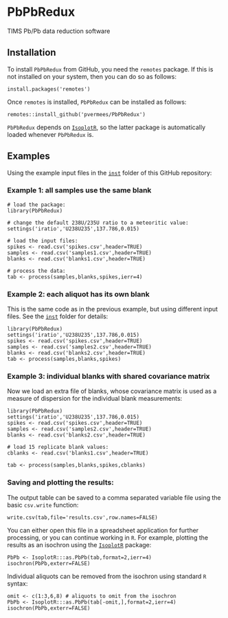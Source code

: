 # PbPbRedux
TIMS Pb/Pb data reduction software

## Installation

To install `PbPbRedux` from GitHub, you need the `remotes` package. If
this is not installed on your system, then you can do so as follows:

```
install.packages('remotes')
```

Once `remotes` is installed, `PbPbRedux` can be installed as follows:

```
remotes::install_github('pvermees/PbPbRedux')
```

`PbPbRedux` depends on
[`IsoplotR`](http://github.com/pvermees/IsoplotR), so the latter
package is automatically loaded whenever `PbPbRedux` is.

## Examples

Using the example input files in the [`inst`](inst) folder of this
GitHub repository:

### Example 1: all samples use the same blank

```
# load the package:
library(PbPbRedux)

# change the default 238U/235U ratio to a meteoritic value:
settings('iratio','U238U235',137.786,0.015)

# load the input files:
spikes <- read.csv('spikes.csv',header=TRUE)
samples <- read.csv('samples1.csv',header=TRUE)
blanks <- read.csv('blanks1.csv',header=TRUE)

# process the data:
tab <- process(samples,blanks,spikes,ierr=4)
```

### Example 2: each aliquot has its own blank

This is the same code as in the previous example, but using different
input files. See the [`inst`](inst) folder for details:

```
library(PbPbRedux)
settings('iratio','U238U235',137.786,0.015)
spikes <- read.csv('spikes.csv',header=TRUE)
samples <- read.csv('samples2.csv',header=TRUE)
blanks <- read.csv('blanks2.csv',header=TRUE)
tab <- process(samples,blanks,spikes)
```

### Example 3: individual blanks with shared covariance matrix

Now we load an extra file of blanks, whose covariance matrix is used
as a measure of dispersion for the individual blank measurements:

```
library(PbPbRedux)
settings('iratio','U238U235',137.786,0.015)
spikes <- read.csv('spikes.csv',header=TRUE)
samples <- read.csv('samples2.csv',header=TRUE)
blanks <- read.csv('blanks2.csv',header=TRUE)

# load 15 replicate blank values:
cblanks <- read.csv('blanks1.csv',header=TRUE)

tab <- process(samples,blanks,spikes,cblanks)
```

### Saving and plotting the results:

The output table can be saved to a comma separated variable
file using the basic `csv.write` function:

```
write.csv(tab,file='results.csv',row.names=FALSE)
```

You can either open this file in a spreadsheet application for further
processing, or you can continue working in `R`.  For example, plotting
the results as an isochron using the
[`IsoplotR`](http://github.com/pvermees/IsoplotR) package:

```
PbPb <- IsoplotR:::as.PbPb(tab,format=2,ierr=4)
isochron(PbPb,exterr=FALSE)
```

Individual aliquots can be removed from the isochron using standard
`R` syntax:

```
omit <- c(1:3,6,8) # aliquots to omit from the isochron
PbPb <- IsoplotR:::as.PbPb(tab[-omit,],format=2,ierr=4)
isochron(PbPb,exterr=FALSE)
```

